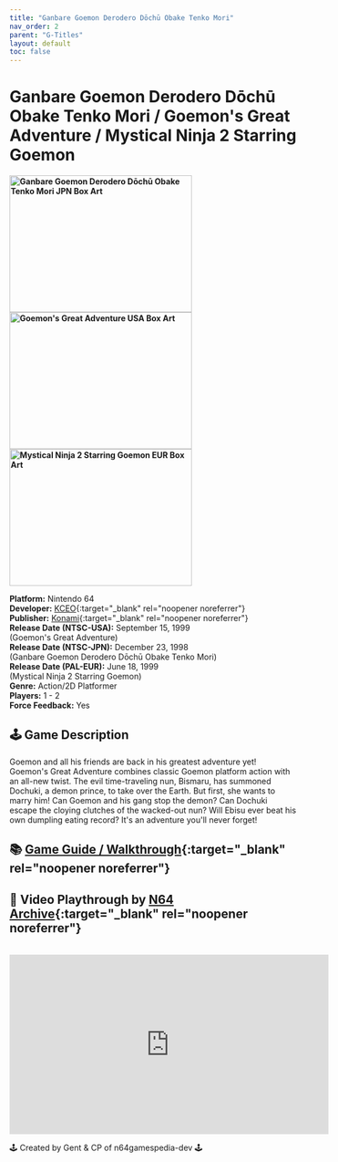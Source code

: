 ```yaml
---
title: "Ganbare Goemon Derodero Dōchū Obake Tenko Mori"
nav_order: 2
parent: "G-Titles"
layout: default
toc: false
---
```


# Ganbare Goemon Derodero Dōchū Obake Tenko Mori / Goemon's Great Adventure / Mystical Ninja 2 Starring Goemon

<b>
<img src="https://images.launchbox-app.com/e632b9f9-0d3a-473b-890b-5e3dd64d9033.jpg" alt="Ganbare Goemon Derodero Dōchū Obake Tenko Mori JPN Box Art" width="320" height="240" />
<img src="https://images.launchbox-app.com/6c62e38a-5381-4c95-a88d-11e534141769.jpg" alt="Goemon's Great Adventure USA Box Art" width="320" height="240" />
<img src="https://images.launchbox-app.com/5c537e44-034f-4fb3-9cee-bfa37a0934f2.png" alt="Mystical Ninja 2 Starring Goemon EUR Box Art" width="320" height="240" />
</b>

**Platform:** Nintendo 64  
**Developer:** [KCEO](https://en.wikipedia.org/wiki/Konami#Former_subsidiaries){:target="_blank" rel="noopener noreferrer"}  
**Publisher:** [Konami](https://en.wikipedia.org/wiki/Konami){:target="_blank" rel="noopener noreferrer"}  
**Release Date (NTSC-USA):** September 15, 1999  
(Goemon's Great Adventure)  
**Release Date (NTSC-JPN):** December 23, 1998  
(Ganbare Goemon Derodero Dōchū Obake Tenko Mori)  
**Release Date (PAL-EUR):** June 18, 1999  
(Mystical Ninja 2 Starring Goemon)  
**Genre:** Action/2D Platformer  
**Players:** 1 - 2  
**Force Feedback:** Yes  

## 🕹️ Game Description
Goemon and all his friends are back in his greatest adventure yet! Goemon's Great Adventure combines classic Goemon platform action with an all-new twist. The evil time-traveling nun, Bismaru, has summoned Dochuki, a demon prince, to take over the Earth. But first, she wants to marry him! Can Goemon and his gang stop the demon? Can Dochuki escape the cloying clutches of the wacked-out nun? Will Ebisu ever beat his own dumpling eating record? It's an adventure you'll never forget!

## 📚 [Game Guide / Walkthrough](https://gamefaqs.gamespot.com/n64/915334-goemons-great-adventure/faqs/3644){:target="_blank" rel="noopener noreferrer"}

## 🎥 Video Playthrough by [N64 Archive](https://www.youtube.com/channel/UC1fUDTXUTKjpk_j7leAhAyw){:target="_blank" rel="noopener noreferrer"}
<br />  
<iframe width="560" height="315" src="https://www.youtube.com/embed/0w9n7u1Vl4g" title="Goemon's Great Adventure Full Playthrough" frameborder="0" allowfullscreen></iframe>

🕹️ Created by Gent & CP of n64gamespedia-dev 🕹️  
<!-- Vault Format: n64gamespedia-dev -->  
<!-- Protocol Source: _vault-specs/format-protocol.md -->